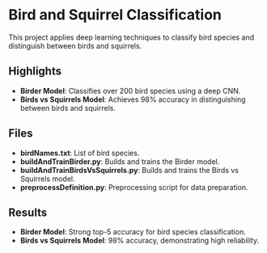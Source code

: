 # Bird and Squirrel Classification

This project applies deep learning techniques to classify bird species and distinguish between birds and squirrels.

## Highlights

- **Birder Model**: Classifies over 200 bird species using a deep CNN.
- **Birds vs Squirrels Model**: Achieves 98% accuracy in distinguishing between birds and squirrels.

## Files

- **birdNames.txt**: List of bird species.
- **buildAndTrainBirder.py**: Builds and trains the Birder model.
- **buildAndTrainBirdsVsSquirrels.py**: Builds and trains the Birds vs Squirrels model.
- **preprocessDefinition.py**: Preprocessing script for data preparation.

## Results

- **Birder Model**: Strong top-5 accuracy for bird species classification.
- **Birds vs Squirrels Model**: 98% accuracy, demonstrating high reliability.
